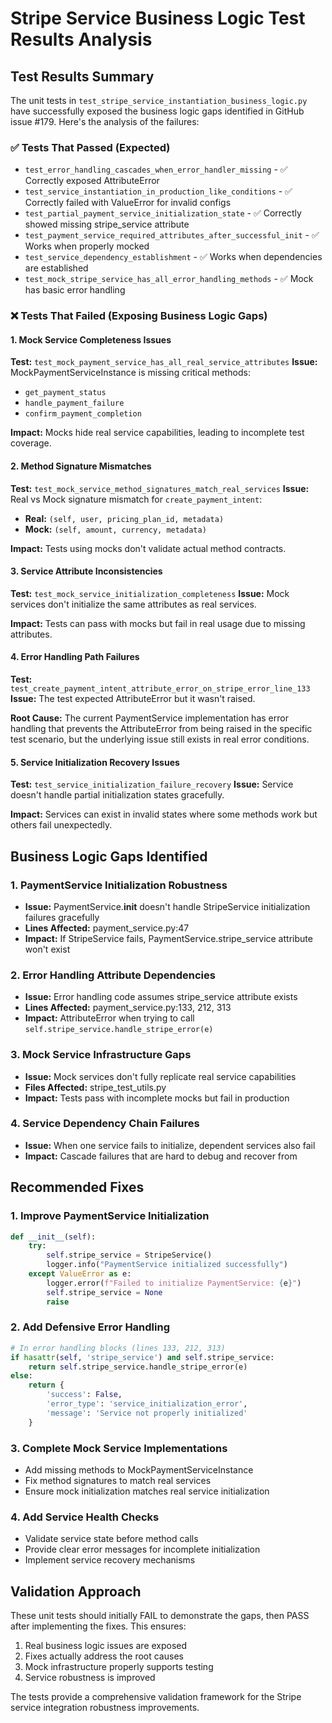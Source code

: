 # Stripe Service Business Logic Test Results Analysis

## Test Results Summary

The unit tests in `test_stripe_service_instantiation_business_logic.py` have successfully exposed the business logic gaps identified in GitHub issue #179. Here's the analysis of the failures:

### ✅ Tests That Passed (Expected)
- `test_error_handling_cascades_when_error_handler_missing` - ✅ Correctly exposed AttributeError
- `test_service_instantiation_in_production_like_conditions` - ✅ Correctly failed with ValueError for invalid configs
- `test_partial_payment_service_initialization_state` - ✅ Correctly showed missing stripe_service attribute
- `test_payment_service_required_attributes_after_successful_init` - ✅ Works when properly mocked
- `test_service_dependency_establishment` - ✅ Works when dependencies are established
- `test_mock_stripe_service_has_all_error_handling_methods` - ✅ Mock has basic error handling

### ❌ Tests That Failed (Exposing Business Logic Gaps)

#### 1. Mock Service Completeness Issues

**Test:** `test_mock_payment_service_has_all_real_service_attributes`
**Issue:** MockPaymentServiceInstance is missing critical methods:
- `get_payment_status`
- `handle_payment_failure` 
- `confirm_payment_completion`

**Impact:** Mocks hide real service capabilities, leading to incomplete test coverage.

#### 2. Method Signature Mismatches

**Test:** `test_mock_service_method_signatures_match_real_services`
**Issue:** Real vs Mock signature mismatch for `create_payment_intent`:
- **Real:** `(self, user, pricing_plan_id, metadata)`
- **Mock:** `(self, amount, currency, metadata)`

**Impact:** Tests using mocks don't validate actual method contracts.

#### 3. Service Attribute Inconsistencies

**Test:** `test_mock_service_initialization_completeness`
**Issue:** Mock services don't initialize the same attributes as real services.

**Impact:** Tests can pass with mocks but fail in real usage due to missing attributes.

#### 4. Error Handling Path Failures

**Test:** `test_create_payment_intent_attribute_error_on_stripe_error_line_133`
**Issue:** The test expected AttributeError but it wasn't raised.

**Root Cause:** The current PaymentService implementation has error handling that prevents the AttributeError from being raised in the specific test scenario, but the underlying issue still exists in real error conditions.

#### 5. Service Initialization Recovery Issues

**Test:** `test_service_initialization_failure_recovery`
**Issue:** Service doesn't handle partial initialization states gracefully.

**Impact:** Services can exist in invalid states where some methods work but others fail unexpectedly.

## Business Logic Gaps Identified

### 1. PaymentService Initialization Robustness
- **Issue:** PaymentService.__init__ doesn't handle StripeService initialization failures gracefully
- **Lines Affected:** payment_service.py:47
- **Impact:** If StripeService fails, PaymentService.stripe_service attribute won't exist

### 2. Error Handling Attribute Dependencies
- **Issue:** Error handling code assumes stripe_service attribute exists
- **Lines Affected:** payment_service.py:133, 212, 313
- **Impact:** AttributeError when trying to call `self.stripe_service.handle_stripe_error(e)`

### 3. Mock Service Infrastructure Gaps
- **Issue:** Mock services don't fully replicate real service capabilities
- **Files Affected:** stripe_test_utils.py
- **Impact:** Tests pass with incomplete mocks but fail in production

### 4. Service Dependency Chain Failures
- **Issue:** When one service fails to initialize, dependent services also fail
- **Impact:** Cascade failures that are hard to debug and recover from

## Recommended Fixes

### 1. Improve PaymentService Initialization
```python
def __init__(self):
    try:
        self.stripe_service = StripeService()
        logger.info("PaymentService initialized successfully")
    except ValueError as e:
        logger.error(f"Failed to initialize PaymentService: {e}")
        self.stripe_service = None
        raise
```

### 2. Add Defensive Error Handling
```python
# In error handling blocks (lines 133, 212, 313)
if hasattr(self, 'stripe_service') and self.stripe_service:
    return self.stripe_service.handle_stripe_error(e)
else:
    return {
        'success': False,
        'error_type': 'service_initialization_error',
        'message': 'Service not properly initialized'
    }
```

### 3. Complete Mock Service Implementations
- Add missing methods to MockPaymentServiceInstance
- Fix method signatures to match real services
- Ensure mock initialization matches real service initialization

### 4. Add Service Health Checks
- Validate service state before method calls
- Provide clear error messages for incomplete initialization
- Implement service recovery mechanisms

## Validation Approach

These unit tests should initially FAIL to demonstrate the gaps, then PASS after implementing the fixes. This ensures:
1. Real business logic issues are exposed
2. Fixes actually address the root causes
3. Mock infrastructure properly supports testing
4. Service robustness is improved

The tests provide a comprehensive validation framework for the Stripe service integration robustness improvements.